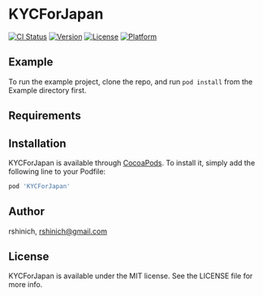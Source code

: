 # KYCForJapan

[![CI Status](https://img.shields.io/travis/rshinich/KYCForJapan.svg?style=flat)](https://travis-ci.org/rshinich/KYCForJapan)
[![Version](https://img.shields.io/cocoapods/v/KYCForJapan.svg?style=flat)](https://cocoapods.org/pods/KYCForJapan)
[![License](https://img.shields.io/cocoapods/l/KYCForJapan.svg?style=flat)](https://cocoapods.org/pods/KYCForJapan)
[![Platform](https://img.shields.io/cocoapods/p/KYCForJapan.svg?style=flat)](https://cocoapods.org/pods/KYCForJapan)

## Example

To run the example project, clone the repo, and run `pod install` from the Example directory first.

## Requirements

## Installation

KYCForJapan is available through [CocoaPods](https://cocoapods.org). To install
it, simply add the following line to your Podfile:

```ruby
pod 'KYCForJapan'
```

## Author

rshinich, rshinich@gmail.com

## License

KYCForJapan is available under the MIT license. See the LICENSE file for more info.
